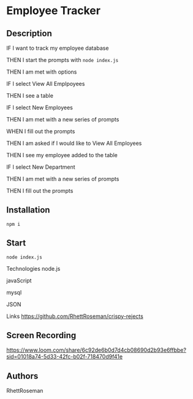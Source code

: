 # Employee Tracker

## Description
IF I want to track my employee database

THEN I start the prompts with ```node index.js```

THEN I am met with options 

IF I select View All Emplpoyees 

THEN I see a table

IF I select New Employees 

THEN I am met with a new series of prompts 

WHEN I fill out the prompts

THEN I am asked if I would like to View All Employees 

THEN I see my employee added to the table

IF I select New Department 

THEN I am met with a new series of prompts 

THEN I fill out the prompts



## Installation
```npm i```

## Start
```node index.js ```

Technologies
node.js 

javaScript 

mysql

JSON



Links
https://github.com/RhettRoseman/crispy-rejects

## Screen Recording
https://www.loom.com/share/6c92de6b0d7d4cb08690d2b93e6ffbbe?sid=01018a74-5d33-42fc-b02f-718470d9f41e

## Authors
RhettRoseman

